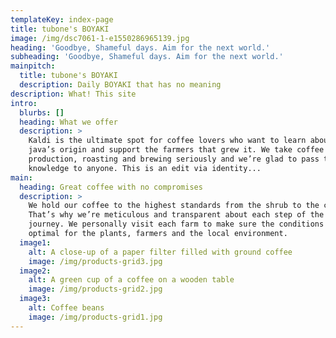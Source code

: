 ```yaml
---
templateKey: index-page
title: tubone's BOYAKI
image: /img/dsc7061-1-e1550286965139.jpg
heading: 'Goodbye, Shameful days. Aim for the next world.'
subheading: 'Goodbye, Shameful days. Aim for the next world.'
mainpitch:
  title: tubone's BOYAKI
  description: Daily BOYAKI that has no meaning
description: What! This site
intro:
  blurbs: []
  heading: What we offer
  description: >
    Kaldi is the ultimate spot for coffee lovers who want to learn about their
    java’s origin and support the farmers that grew it. We take coffee
    production, roasting and brewing seriously and we’re glad to pass that
    knowledge to anyone. This is an edit via identity...
main:
  heading: Great coffee with no compromises
  description: >
    We hold our coffee to the highest standards from the shrub to the cup.
    That’s why we’re meticulous and transparent about each step of the coffee’s
    journey. We personally visit each farm to make sure the conditions are
    optimal for the plants, farmers and the local environment.
  image1:
    alt: A close-up of a paper filter filled with ground coffee
    image: /img/products-grid3.jpg
  image2:
    alt: A green cup of a coffee on a wooden table
    image: /img/products-grid2.jpg
  image3:
    alt: Coffee beans
    image: /img/products-grid1.jpg
---
```


